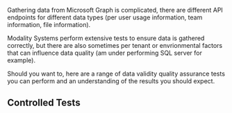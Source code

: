 
Gathering data from Microsoft Graph is complicated, there are different API endpoints for different data types (per user usage information, team information, file information).

Modality Systems perform extensive tests to ensure data is gathered correctly, but there are also sometimes per tenant or envrionmental factors that can influence data quality (am under performing SQL server for example).

Should you want to, here are a range of data validity quality assurance tests you can perform and an understanding of the results you should expect.

## Controlled Tests
